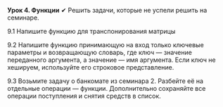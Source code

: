 **Урок 4. Функции**
✔ Решить задачи, которые не успели решить на семинаре.

9.1 Напишите функцию для транспонирования матрицы

9.2 Напишите функцию принимающую на вход только ключевые
параметры и возвращающую словарь, где ключ — значение
переданного аргумента, а значение — имя аргумента. Если
ключ не хешируем, используйте его строковое представление.

9.3 Возьмите задачу о банкомате из семинара 2. Разбейте её
на отдельные операции — функции. Дополнительно сохраняйте
все операции поступления и снятия средств в список.
